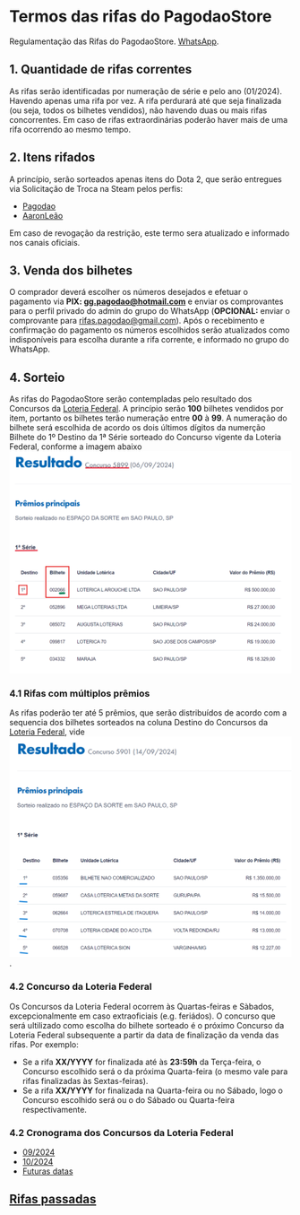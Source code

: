 # Termos das rifas do PagodaoStore
Regulamentação das Rifas do PagodaoStore. [WhatsApp](https://chat.whatsapp.com/EZC5WnXSRsg8iP2WoGPnYi).


## 1. Quantidade de rifas correntes
As rifas serão identificadas por numeração de série e pelo ano (01/2024). Havendo apenas uma rifa por vez. A rifa perdurará até que seja finalizada (ou seja, todos os bilhetes vendidos), não havendo duas ou mais rifas concorrentes. Em caso de rifas extraordinárias poderão haver mais de uma rifa ocorrendo ao mesmo tempo.

## 2. Itens rifados
A princípio, serão sorteados apenas itens do Dota 2, que serão entregues via Solicitação de Troca na Steam pelos perfis:
- [Pagodao](https://steamcommunity.com/id/pagodaostore/)
- [AaronLeão](https://steamcommunity.com/id/aaronleao/)

Em caso de revogação da restrição, este termo sera atualizado e informado nos canais oficiais.

## 3. Venda dos bilhetes
O comprador deverá escolher os números desejados e efetuar o pagamento via **PIX: gg.pagodao@hotmail.com** e enviar os comprovantes para o perfil privado do admin do grupo do WhatsApp (**OPCIONAL:**  enviar o comprovante para rifas.pagodao@gmail.com). Após o recebimento e confirmação do pagamento os números escolhidos serão atualizados como indisponíveis para escolha durante a rifa corrente, e informado no grupo do WhatsApp.
 
## 4. Sorteio
As rifas do PagodaoStore serão contempladas pelo resultado dos Concursos da [Loteria Federal](https://loterias.caixa.gov.br/Paginas/Federal.aspx). A princípio serão **100** bilhetes vendidos por item, portanto os bilhetes terão numeração entre **00** à **99**.  A numeração do bilhete será escolhida de acordo os dois últimos dígitos da numerção Bilhete do 1º Destino da 1ª Série sorteado do Concurso vigente da Loteria Federal, conforme a imagem abaixo ![imagem1](img/rifas_identificacao_bilhete.png)

### 4.1 Rifas com múltiplos prêmios
As rifas poderão ter até 5 prêmios, que serão distribuídos de acordo com a sequencia dos bilhetes sorteados na coluna Destino do Concursos da [Loteria Federal](https://loterias.caixa.gov.br/Paginas/Federal.aspx), vide ![imagem2](img/multiplos_premios.png).

### 4.2 Concurso da Loteria Federal
Os Concursos da Loteria Federal ocorrem às Quartas-feiras e Sàbados, excepcionalmente em caso extraoficiais (e.g. feriádos). O concurso que será ultilizado como escolha do bilhete sorteado é o próximo Concurso da Loteria Federal subsequente a partir da data de finalização da venda das rifas.
Por exemplo: 
- Se a rifa **XX/YYYY** for finalizada até às **23:59h** da Terça-feira, o Concurso escolhido será o da próxima Quarta-feira (o mesmo vale para rifas finalizadas às Sextas-feiras).
- Se a rifa **XX/YYYY** for finalizada na Quarta-feira ou no Sábado, logo o Concurso escolhido será ou o do Sábado ou Quarta-feira respectivamente.

### 4.2 Cronograma dos Concursos da Loteria Federal
- [09/2024](https://www.caixa.gov.br/Downloads/caixa-loterias/Cronograma_09_setembro_2024.pdf)
- [10/2024](https://www.caixa.gov.br/Downloads/caixa-loterias/Cronograma_10_outubro_2024.pdf)
- [Futuras datas](https://loterias.caixa.gov.br/Paginas/Calendario-Sorteios.aspx)

## [Rifas passadas](rifas_realizadas.md)
